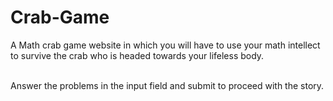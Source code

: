 # Crab-Game
A Math crab game website in which you will have to use your math intellect to survive the crab who is headed towards your lifeless body.</br></br>

Answer the problems in the input field and submit to proceed with the story.

